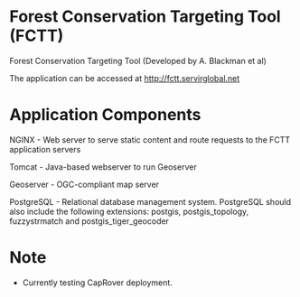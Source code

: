 # Forest Conservation Targeting Tool (FCTT)
Forest Conservation Targeting Tool (Developed by A. Blackman et al)

The application can be accessed at http://fctt.servirglobal.net

# Application Components

NGINX - Web server to serve static content and route requests to the FCTT application servers

Tomcat - Java-based webserver to run Geoserver

Geoserver - OGC-compliant map server

PostgreSQL - Relational database management system. PostgreSQL should also include the following extensions: postgis, postgis_topology, fuzzystrmatch and postgis_tiger_geocoder

# Note

- Currently testing CapRover deployment.